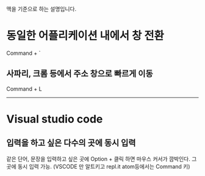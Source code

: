 맥을 기준으로 하는 설명입니다.

# 동일한 어플리케이션 내에서 창 전환

Command + `



## 사파리, 크롬 등에서 주소 창으로 빠르게 이동

Command + L



---

# Visual studio code



## 입력을 하고 싶은 다수의 곳에 동시 입력

같은 단어, 문장을 입력하고 싶은 곳에 Option + 클릭 하면 마우스 커서가 깜박인다. 그 곳에 동시 입력 가능.  (VSCODE 만 알트키고 repl.it atom등에서는 Command 키)